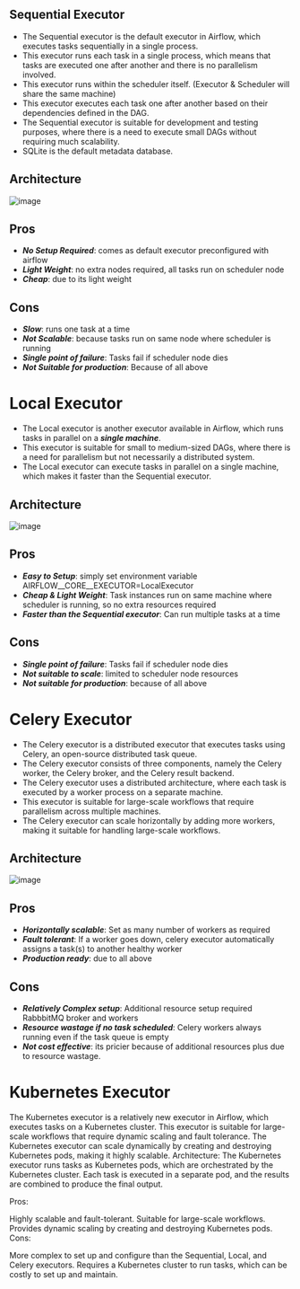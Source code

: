 ## Sequential Executor
- The Sequential executor is the default executor in Airflow, which executes tasks sequentially in a single process. 
- This executor runs each task in a single process, which means that tasks are executed one after another and there is no parallelism involved. 
- This executor runs within the scheduler itself. (Executor & Scheduler will share the same machine)
- This executor executes each task one after another based on their dependencies defined in the DAG.
- The Sequential executor is suitable for development and testing purposes, where there is a need to execute small DAGs without requiring much scalability.
- SQLite is the default metadata database.

## Architecture  
![image](https://user-images.githubusercontent.com/117569148/232091725-a523232c-d7f0-466a-9cc7-0b0bc2537e91.png)

## Pros
- ***No Setup Required***: comes as default executor preconfigured with airflow
- ***Light Weight***: no extra nodes required, all tasks run on scheduler node
- ***Cheap***: due to its light weight

## Cons
- ***Slow***: runs one task at a time
- ***Not Scalable***: because tasks run on same node where scheduler is running
- ***Single point of failure***: Tasks fail if scheduler node dies
- ***Not Suitable for production***: Because of all above

# Local Executor
- The Local executor is another executor available in Airflow, which runs tasks in parallel on a ***single machine***. 
- This executor is suitable for small to medium-sized DAGs, where there is a need for parallelism but not necessarily a distributed system. 
- The Local executor can execute tasks in parallel on a single machine, which makes it faster than the Sequential executor.

## Architecture  
![image](https://user-images.githubusercontent.com/117569148/232096023-85e4ce2c-df8c-44c4-9a2b-4d43c9ef244c.png)

## Pros
- ***Easy to Setup***: simply set environment variable AIRFLOW__CORE__EXECUTOR=LocalExecutor
- ***Cheap & Light Weight***: Task instances run on same machine where scheduler is running, so no extra resources required
- ***Faster than the Sequential executor***: Can run multiple tasks at a time

## Cons
- ***Single point of failure***: Tasks fail if scheduler node dies
- ***Not suitable to scale***: limited to scheduler node resources
- ***Not suitable for production***: because of all above

# Celery Executor
- The Celery executor is a distributed executor that executes tasks using Celery, an open-source distributed task queue. 
- The Celery executor consists of three components, namely the Celery worker, the Celery broker, and the Celery result backend.
- The Celery executor uses a distributed architecture, where each task is executed by a worker process on a separate machine. 
- This executor is suitable for large-scale workflows that require parallelism across multiple machines. 
- The Celery executor can scale horizontally by adding more workers, making it suitable for handling large-scale workflows.

## Architecture  
![image](https://user-images.githubusercontent.com/117569148/232096822-342637e6-9b23-4a83-ab2e-6e17560ce4c4.png)

## Pros
- ***Horizontally scalable***: Set as many number of workers as required
- ***Fault tolerant***: If a worker goes down, celery executor automatically assigns a task(s) to another healthy worker
- ***Production ready***: due to all above

## Cons
- ***Relatively Complex setup***: Additional resource setup required RabbbitMQ broker and workers
- ***Resource wastage if no task scheduled***: Celery workers always running even if the task queue is empty
- ***Not cost effective***: its pricier because of additional resources plus due to resource wastage.

# Kubernetes Executor
The Kubernetes executor is a relatively new executor in Airflow, which executes tasks on a Kubernetes cluster. This executor is suitable for large-scale workflows that require dynamic scaling and fault tolerance. The Kubernetes executor can scale dynamically by creating and destroying Kubernetes pods, making it highly scalable.
Architecture:
The Kubernetes executor runs tasks as Kubernetes pods, which are orchestrated by the Kubernetes cluster. Each task is executed in a separate pod, and the results are combined to produce the final output.

Pros:

Highly scalable and fault-tolerant.
Suitable for large-scale workflows.
Provides dynamic scaling by creating and destroying Kubernetes pods.
Cons:

More complex to set up and configure than the Sequential, Local, and Celery executors.
Requires a Kubernetes cluster to run tasks, which can be costly to set up and maintain.
